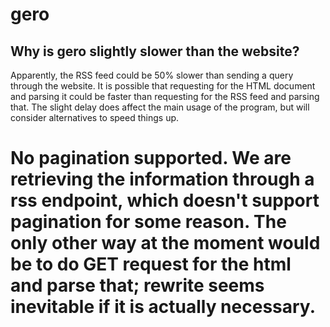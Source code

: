 # gero


## Why is gero slightly slower than the website?
Apparently, the RSS feed could be 50% slower than sending a query through the website. 
It is possible that requesting for the HTML document and parsing it could be faster than
requesting for the RSS feed and parsing that. The slight delay does affect the main usage of the
program, but will consider alternatives to speed things up.


# No pagination supported. We are retrieving the information through a rss endpoint, which doesn't support pagination for some reason. The only other way at the moment would be to do GET request for the html and parse that; rewrite seems inevitable if it is actually necessary.